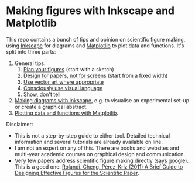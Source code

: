 # Making figures with Inkscape and Matplotlib

This repo contains a bunch of tips and opinion on scientific figure making, using [Inkscape](https://inkscape.org/) for diagrams and [Matplotlib](https://matplotlib.org/) to plot data and functions.
It's split into three parts:

1. General tips:
   1. [Plan your figures](https://nbviewer.org/github/MichaelClerx/making-figures/blob/main/examples/1-1-have-a-plan.ipynb) (start with a sketch)
   2. [Design for papers, not for screens](https://nbviewer.org/github/MichaelClerx/making-figures/blob/main/examples/1-2-design-for-papers.ipynb) (start from a fixed width)
   3. [Use vector art where appropriate](https://nbviewer.org/github/MichaelClerx/making-figures/blob/main/examples/1-3-vector-and-raster.ipynb)
   4. [Consciously use visual language](https://nbviewer.org/github/MichaelClerx/making-figures/blob/main/examples/1-4-visual-language.ipynb)
   5. [Show, don't tell](https://nbviewer.org/github/MichaelClerx/making-figures/blob/main/examples/1-5-show-and-tell.ipynb)
2. [Making diagrams with Inkscape](./2-making-diagrams-with-inkscape.md), e.g. to visualise an experimental set-up or create a graphical abstract.
3. [Plotting data and functions with Matplotlib](./3-plotting-with-matplotlib.ipynb).

Disclaimer: 
- This is not a step-by-step guide to either tool. Detailed technical information and several tutorials are already available on line.
- I am not an expert on any of this. There are books and websites and multi-year academic courses on graphical design and communication.
- Very few papers address scientific figure making directly ([says google](https://scholar.google.com/scholar?q=scientific+figures)). This is a good one: [Rolandi, Cheng, Pérez-Kriz (2011) A Brief Guide to Designing Effective Figures for the Scientific Paper](https://doi.org/10.1002/adma.201102518).
